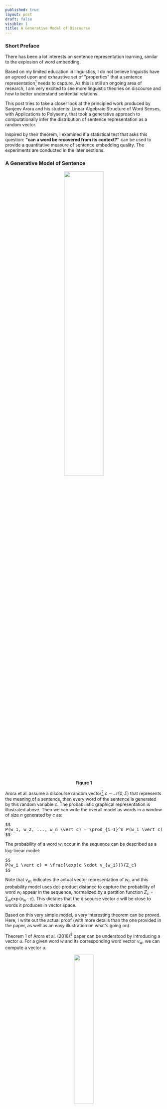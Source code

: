 ```yaml
---
published: true
layout: post
draft: false
visible: 1
title: A Generative Model of Discourse
---
```

### Short Preface

There has been a lot interests on sentence representation learning, similar to the explosion of word embedding.

Based on my limited education in linguistics, I do not believe linguistis have an agreed upon and exhaustive set of "properties" that a sentence representation[^1] needs to capture. As this is still an ongoing area of research, I am very excited to see more linguistic theories on discourse and how to better understand sentential relations.

This post tries to take a closer look at the principled work produced by Sanjeev Arora and his students: Linear Algebraic Structure of Word Senses, with Applications to Polysemy, that took a generative approach to computationally infer the distribution of sentence representation as a random vector.

Inspired by their theorem, I examined if a statistical test that asks this question: **"can a word be recovered from its context?"** can be used to provide a quantitative measure of sentence embedding quality. The experiments are conducted in the later sections.

### A Generative Model of Sentence

<p style="text-align: center"><img src="https://github.com/windweller/windweller.github.io/blob/master/images/discourse-graph.png?raw=true" style="width:50%"> <br> <b> Figure 1 </b></p>

Arora et al. assume a discourse random vector[^2]  $c \sim \mathcal{N}(0, \Sigma)$ that represents the meaning of a sentence,  then every word of the sentence is generated by this random variable $c$. The probabilistic graphical representation is illustrated above. Then we can write the overall model as words in a window of size $n$ generated by $c$ as:
<pre>
$$
P(w_1, w_2, ..., w_n \vert c) = \prod_{i=1}^n P(w_i \vert c)
$$
</pre>
The probability of a word $w_i$ occur in the sequence can be described as a log-linear model:
<pre>
$$
P(w_i \vert c) = \frac{\exp(c \cdot v_{w_i})}{Z_c}
$$
</pre>
Note that $v_{w_i}$ indicates the actual vector representation of $w_i$, and this probability model uses dot-product distance to capture the probability of word $w_i$ appear in the sequence, normalized by a partition function $Z_c = \sum_w \exp(v_w \cdot c)$. This dictates that the discourse vector $c$ will be close to words it produces in vector space.

Based on this very simple model, a very interesting theorem can be proved. Here, I write out the actual proof (with more details than the one provided in the paper, as well as an easy illustration on what's going on).

Theorem 1 of Arora et al. (2018)[^3] paper can be understood by introducing a vector $u$.  For a given word $w$ and its corresponding word vector $v_w$, we can compute a vector $u$. 

<p style="text-align: center"><img src="https://github.com/windweller/windweller.github.io/blob/master/images/discourse-theorem1-u.jpg?raw=true" style="width:35%"> <br> <b>Figure 2</b> </p>

For this word $w$, it must appear in different spans of words across the entire document. A random variable of a window of $n$ words can be introduced as $s$, a span. Computationally, the vector $u$ for the word $w$ can be computed as follow:
<pre>
$$
u = \frac{1}{k} \sum_{s \in \{s_1, ..., s_k\}} \frac{1}{n} \sum_{w_i \in s} v_{w_i}
$$
</pre>
To even make this statement simpler, assume the above figure represents a tensor $S \in \mathcal{R}^{n \times k \times d}$, we can easily run the following Numpy operation to obtain $u$: `u = np.mean(np.mean(S, axis=0), axis=1)`. After knowing how $u$ is computed, then we can understand Theorem 1:
<pre>
$$
v_w = A u
$$
</pre>
For any word, if we compute the corresponding vector $u$, the word embedding of this word can be obtained through a linear transformation (matrix multiplication) by a fixed matrix $A$. I provide some algebra walk through the proof of Theorem 1 in the paper. Readers who find it elementary or advanced can skip this block straight to the next section. 

(**Optional**)

The proof stands as long as the generative model in Figure 1 holds. We set to show that $v\_w \approx A \mathbb{E}(\frac{1}{n} \sum_{w_i \in s} v\_{w_i} \vert w \in s)$. By "iterated expectation" or "law of total expectation", we can expand the $\mathbb{E}[c\_s \vert w \in s]$ as:
<pre>
\begin{equation}
\mathbb{E}[c_s \vert w \in s] = \mathbb{E}[\mathbb{E}[c_s \vert s = w_1...w...w_n \vert w \in s]]
\label{first-eq}
\tag{1}
\end{equation}
</pre>
The following step is to find the probability density function (pdf) of $c \vert w$: $p(c \vert w)$. In the earlier portion of the paper, we have the following equalities that we can substitute: $Z\_c \approx Z \exp(\|c \|^2)$[^4], the probability density function of a multivariate normal distribution $c \sim (0, \Sigma)$ is $p(c) = \exp(-\frac{1}{2} c^T \Sigma^{-1}c)$, $\| c \|^2 = c^Tc = c^T I c$, and the log-linear model we assumed: $p(w \vert c) = \exp(c \cdot v\_w)$. We can expand $p(c\vert w)$ using Bayes rule and substitute these terms in and obtain:
<pre>
\begin{align*}
p(c \vert w) &\propto p(w \vert c)p(c) \\
&\propto \frac{1}{Z} \exp(v_w \cdot c - c^T(\frac{1}{2} \Sigma^{-1} + I)c) \\
\end{align*}
</pre>
After obtaining the probability density function of $c \vert w$, we can think about what kind of random variable this pdf suggests, because eventually we want to know what is $\mathbb{E}(c \vert w)$, the left hand side of equation (1). Since there is a covariance matrix inverse $\Sigma^{-1}$ invovled, we can try to re-arrange the terms to make it look more like a multivariate Gaussian distribution. Since we do want to know $\mathbb{E}(c \vert w)$, we need to know what is the mean of this new distribution.

First, we ignore the covariance determinant term as it is a constant and in Arora's setting, the covariance matrix is invertible -- "if the word vectors as random variables are isotropic to some extent, it will make the covariance matrix identifiable" (identifiable = invertible). The assumption "isotropic word embedding" here means that word embedding dimensions should not be correlated with each other.

Then, all we need to do is to rearrange the terms in $p(c \vert w)$ to appear in the form of $\exp(-\frac{1}{2} (x-\mu)^T \Sigma^{-1} (x-\mu))$. By doing so, we will be able to find our $\mu$, the expectation of this pdf. Since the form $\frac{1}{2} c^T( \Sigma^{-1} + 2I)c$ looks very similar to the quadratic form that we need, we can let $B^{-1} = \Sigma^{-1} + 2I$ and let $B$ be our new covariance matrix for $c \vert w$. We can work out the equations from both sides. We let $\mu$ be the mean we want and solve for it:
<pre>
\begin{align*}
p(c \vert w) &\propto \exp(-\frac{1}{2} (c-\mu)^T B^{-1} (c-\mu)) \\
&= \exp(-\frac{1}{2}(c^T B^{-1} c - c^TB^{-1}\mu - \mu^TB^{-1}c + \mu^TB^{-1}\mu))\\
p(c \vert w) &\propto \frac{1}{Z} \exp(v_w \cdot c - c^T(\frac{1}{2} \Sigma^{-1} + I)c) \\
&= \frac{1}{Z} \exp(-\frac{1}{2}(-2 v_w \cdot c + c^TB^{-1}c))
\end{align*}
</pre>
Now we have two expressions of $p(c \vert w)$. We can match the terms between two equations, one term $c^TB^{-1}c$ already appears in both, but not $-2 v_w \cdot c$. However, there are two terms with negative signs in the top expansion. A trick that applies here is to just make them equal and hope things to work out -- we solve for $\mu$:
<pre>
$$
-2 v_w \cdot c = - c^TB^{-1}\mu - \mu^TB^{-1}c \\
-2 v_w \cdot c = -2 \mu^T B^{-1}c
$$
</pre>
It is somewhat transparent that on the RHS (right hand side), $B$ needs to disappear since the LHS (left hand side) does not contain any $B$. To do that, $\mu$ should at least contain $B$ so that it cancels out with $B^{-1}$. Also the LHS has $v_w$ while RHS has none. Then the answer should be apparent: $\mu = Bv_w$. If you plug this in, the above equality works, shows that this is our $\mu$. 

My stats PhD friend told me, if I saw a pdf in the form of $w^Tx - \frac{1}{2} x^TB^{-1}x$, then I can actually skip the above algebra and directly "see" this distribution of $x$ as mean $Bw$, with variance $B$. 

So now, we know that $c \vert w \sim \mathcal{N}(B^{-1}v_w, B)$ where $B = (\Sigma^{-1} + 2I)^{-1}$, the posterior distribution of $c$ after conditioning on a single word in the sequence. Thus  $\mathbb{E}(c \vert w) = (\Sigma^{-1} + 2I)^{-1} v_w$.

<p>Then we want to get the pdf that describes $c|w_1, ..., w_n​$. This part is relatively straightforward, no algebra trick / insight is required. The work mostly hinges on the following expression: </p>
<pre>
$$
p(c \vert w_1, ..., w_n) \propto p(w_1,...,w_n \vert c) p(c) \propto p(c) \prod_{i=1}^n p(w_i \vert c) \\
= \frac{1}{Z^n} \exp(\sum_{i=1}^n v_{w_i}^Tc - \frac{1}{2} c^T(\Sigma^{-1} + 2nI)c)
$$
</pre>
<p>The generation of words are independent with each other conditioned on $c​$. We already know the expression of $p(w \vert c)​$. So the above equation evaluates to a form that we have already worked out before. We can skip the algebra and know that $\mathbb{E}[c \vert w_1, ..., w_n] \approx (\Sigma^{-1} + 2nI)^{-1} \sum_{i=1}^n v_{w_i}​$.</p>

If you still recall the LHS and RHS of the Equation (1), then what we have left to conclude the proof is to plug  what we have derived into the LHS and RHS. Feel free to refer to the paper since it offers a cleaner/shorter presentation.
<pre>
$$
\mathbb{E}[c_s \vert w \in s] = \mathbb{E}[\mathbb{E}[c_s \vert s = w_1...w...w_n \vert w \in s]] \\
 (\Sigma^{-1} + 2I)^{-1} v_w \approx (\Sigma^{-1} + 2nI)^{-1} \sum_{i=1}^n v_{w_i}
$$
</pre>
Therefore, we know that the matrix $A$ that we set out to find is now solvable by re-arranging the terms in above equations: $A = n(\Sigma^{-1} + 2I) (\Sigma^{-1} + 2nI)^{-1}$.

(**Optional End**)

### Estimation of Linear Transformation

<p>Now we have an analytic form of $A$, it seems that there are two ways to finding what $A$ is. The first way is to directly estimate $c$'s prior distribution in the hopes to getting $\Sigma$. The problem is that $p(c) = \sum_w p(c \vert w)p(w)$. We can easily compute $c|w$ but it's not very easy for us to compute $p(c)$. </p>

<p>Then we also know that $c \vert w \sim \mathcal{N}(B^{-1}v_w, B)$, and $A =  n B^{-1}B$, if we can somehow estimate $B$, we can also compute $A$. Let's take a closer look at $c \vert w$. The mean of the distribution $B^{-1} v_w$ is word-dependent, but the covariance is not. This means if we want to find this distribution $c|w$ for any word, then we need to: for every word $w$, fit the posterior $c \vert w$ with a multivariate Gaussian distribution, and share the same covariance matrix across all these pdfs. This seems possible but computing matrix inverse: $ B^{-1}$ is expensive ($B$ is a 300 x 300 matrix, for a 300d word vector).</p>

The last choice is to do monte carlo estimation on the Theorem 1's original equation: $v\_w \approx A \mathbb{E}(\frac{1}{n} \sum_{w_i \in s} v\_{w_i} \vert w \in s)$, replace the expectation with sampling over window $s$ and sampling over word $w$, and find $A$ as a linear regression problem. This is also the method the original paper has chosen.

If we suppose that $u$ is the averaged discourse vectors for word $w$, then iterating through the vocabulary, we should be able to find matrix $A$ by solving the following optimization:
<pre>
$$
\arg\min_A \sum_w \| A u_w - v_w \|_2^2
$$
</pre>
The paper tried to fit GloVe embeddings using linear transformation and use SIF[^5] to generate context vector $c\_w$. As we can see the practical fit is good in Table 2.

<p style="text-align: center"><img src="https://github.com/windweller/windweller.github.io/blob/master/images/discourse-table2.png?raw=true" style="width:50%"> <br> <b>Figure 3</b> </p>

### Application to Word Senses

Intuitively, Theorem 1 dictates that a word has a **linear relationship** (fulfilled by matrix $A$) to the average of all the context vectors this word appears in: $v\_w = A \sum_s c_s$. This relationship is fully specified by $\Sigma$, the covariance of discourse random vector $c$. Theorem 2 of the paper can be interpreted as: $v\_w \approx \alpha v\_{s\_1} + \beta v\_{s\_2}$, a linear combination of 2 senses (each sense is represented as a vector). We can see the parallel between this linear decomposition and the transformed average of all context that word $w$ appears in. The proof of Theorem 2 essentially expresses that if there are 2 senses for a given word, then with high probability, $\alpha$% of the context vectors should be similar to each other as they are all this word expressed in sense 1, $\beta$% of the context vectors should be similar/grouped together as they are all expressed as sense 2.

Since we do not observe the frequency ($\alpha$, $\beta$), nor do we know how many senses are in there, Arora proposed to discover senses using **sparse coding**[^6], finding a set of unit vectors $A\_1, ...,A\_m$, that for any word $v\_w$, it can be expressed by a small number of these unit vectors. These unit vectors are referred as the **Atoms of Discourse**.

Sparse coding objective and description can be found in the paper, overall, given a set of word vectors, two integers k, m with k << m, find a set of unit vectors $A\_1, ...,A\_m$ such that:
<pre>
$$
v_w = \sum_{j=1}^m \alpha_{w,j}A_j + \eta_w
$$
</pre>
where at most k of the coefficients $\alpha$ are nonzero.  The goal is to minimize the reconstruction error term $\sum\_w \eta\_w$.
<pre>
$$
\sum_w \vert\vert v_w - \sum_{j=1}^m \alpha_{w,j} A_j \vert\vert_2^2
$$
</pre>

### Do Non-linear Sentence Embeddings Conform to this?

Arora et al.'s proof above assumed SIF sentence embeddings. SIF algorithm uses a linear combination of word embeddings to create sentence embeddings. One clear downside of SIF is that since GloVE/Word2Vec word embeddings do not contain order information, SIF sentence embeddings don't have order-information either. 

We can list out the assumptions used in Arora et al.'s model:

1. $p(w \vert c)$ is a log-linear model
2. Words $w$ in a window are generated independently by $c$.
3. $p(c)$, the prior of discourse vector $c$ is Gaussian with mean 0 and invertible covariance matrix $\Sigma$.

Each assumption has some flaws. Assumption (1) assumes a very simplistic model on how words are generated from meaning. By extending to a more complex model, such as bilinear transformation: $p(w \vert c) \propto \exp(v\_w^T H c)$, we gain more expressivity and we still have an analytical expression of $c\vert w$, however we might lose the concentration of the partition function $Z\_c$.

Assumption (2) is a very serious offense for syntax in language. Words definitely depend on one another -- grammatical structure naturally emerges from word-to-word dependencies. `The drink is cold`, the choice of `is` is clearly influenced by the plurality of the subject. However, if we drop this assumption, we won't be able to get the following factorization:
<pre>
$$
 p(w_1,...,w_n \vert c) \propto \prod_{i=1}^n p(w_i \vert c)
$$
</pre>
Instead, what we get is:
<pre>
$$
p(w_1,...,w_n \vert c) \propto \prod_{i=1}^n p(w_i \vert c, w_{<i})
$$
</pre>
This will not enable us to reuse the $p(w\vert c)$ expression that we derived, breaking the equality in Equation (1). 

Assumption (3) dictates a Gaussian random walk model, which seems least objectionable. The discussion of this assumption is left for future posts. 

So what does Theorem 1 really provide for us? Well, it obviously leads to Theorem 2, word embeddings under these assumptions are additive combination of senses. Also, learning matrix $A$ can find a semantic meaning for $u$, the averaged context vectors. Arora et al. described an algorithm that is referenced from Reisinger and Mooney (2010)[^7]: compute $c\_1, ..., c\_m$, for a word $w$ appears in $m$ contexts. Cluster these vectors and average them. The cluster center originally are not near meaningful words that suggest the sense this cluster tries to represent, but by applying $A$ to the cluster center, we obtain meaningful nearest words again:

<p style="text-align: center"><img src="https://github.com/windweller/windweller.github.io/blob/master/images/discourse-table1.png?raw=true" style="width:50%"> <br> <b>Figure 4</b> </p>

### What about Sentence Embedding Training Objectives?

In many cases, we want the theory to have suggestive power for applications. Many sentence embedding models have been proposed and many of them have different objectives: InferSent, DisSent[^8] trained on a specific semantic task (predicting inference or discourse relation); OpenAI GPT[^9] and ELMo[^10] trains with language modeling; BERT[^11] trains with word cloze task (using context to predict center word).

From a very high-level view, Theorem 1 seems to be proposing a relationship between averaged context and a word that appeared in those contexts: **a word can be "recovered" through applying a linear transformation to the averaged context vectors that contains this word**. This is very different from the language-modeling objective:
<pre>
$$
p(x_1,...,x_n) = \prod_{t=1}^n p(x_t | x_{<t})
$$
</pre>
A cursory look at the graphical model of Arora's model and language model reminded me of the confounding variable diagram below:

<p style="text-align: center"><img src="https://github.com/windweller/windweller.github.io/blob/master/images/discourse-figA.png?raw=true" style="width:50%"> <br> <b>Figure 5</b> </p>

When there is a hidden variable (confounding variable) $c$ that governs the behavior of $a$ and $b$, without knowing the existence of $c$, we (the algorithm) can often make the mistake of inferring a correlational relationship between variable $a$ and $b$. Does the left figure look quite similar to a language model, and the right figure similar to what Arora et al. has proposed? This is not to suggest that there is no dependence between words -- there clearly is, but modeling language well by conditioning on previous words should not exclude us from hypothesizing a different kind of generative model.

<p> The language modeling objective is a decomposition of joint probability over words $p(x_1,...,x_n)$, and the decomposition itself does not include any structural bias. However, what I suggest is to model the joint probability of $p(c, x_1, ..., x_n)$, with the inclusion of an additional random variable. </p>

BERT objective, using context to predict the prescence of a word seems quite similar to what Theorem 1 seems to suggest, allowing a word to be recovered through its context. However BERT does mask the word itself (as it makes sense), and the prediction happens on each sentence, instead of averaged context.

DisSent is very similar to BERT due to the nature of predicting word using context, even though it is narrow in scope (only predicting a small number of words).

There is one last type of sentence embedding objective that has not been thoughly investigated -- sequence auto-encoding. Sequence auto-encoding objective compresses the whole sequence into a context representation, and the model is required to reconstruct each word from this context representation[^12]. I have not seen many paper on this objective, but maybe it is worth a shot given its approximity to Arora et al.'s proposal model.

### Word Recovering Through Context

On a high-level, Theorem 1 inspires a statistical test: **"can a word be recovered from its context?"**. Obviously sentence embddings, unlike word embeddings, should capture both semantic and syntactic information. Word recover test can only measure the former. However, it is a task-agnostic, global measure of the quality of sentence embedding.

We consider 4 models: BERT, InferSent[^8], DisSent[^13], and SIF (Arora et al.'s original model). We evaluate on News Crawl Shuffled 2011 dataset, which contains roughly 2M sentences from news sources, and is part of the LM1B dataset. BERT uses [SentencePiece](https://github.com/google/sentencepiece)  to tokenize and produces its own subword unit for infrequent words. InferSent, DisSent, and SIF purely relies on GloVe embeddings. Thus, we choose vocabularies that overlap both GloVe and BERT.

Since our testing models are large, we subsample the overlapped vocabulary (12.5%) and construct a training/testing set (1000 words and their corresponding sentence embedding pairs for training, 100 words and their sentence embedding pairs for test) to learn the transformation matrix $A$. These words jointly appear in >99% of the sentences in the corpus.

For BERT, we select the `[CLS]` token position as the embedding of the sentence because it is trained on the next-sentence prediction task, albeit not fine-tuned on other tasks. 

<p style="text-align: center"><img src="https://github.com/windweller/windweller.github.io/blob/master/images/discourse-recovery.png?raw=true" style="width:80%"></p>

The y-axis plots the cosine distance between $Ax$ and $x$ on the test set, and x-axis shows the number of epochs during training. Unfortunately this is not the result I was expecting, at least not according to the theorem and experiment reported by the paper. 

There are a few key differences between my experiment here and the paper:

1. I only sampled 1000 high frequency words. The paper probabily fitted for all vocabulary (global fit).
2. Data source is very different. Wikipedia allows words that have different senses to be talked about in very different context ("crane" will be talked as if it's an animal or a heavy lifting machine). This is a special artifact of the Wikipedia.
3. I use the entire sentence to construct context embedding (throw away sentences that are longer than 30 words), while the paper used a simple window around the word.

BERT embedding has a much higher dimension (768-dim) compared to SIF embedding (300-dim), but it performed much worse than SIF embedding. The idea that BERT is simply averaging word vectors does not hold up under this test, but since BERT also mixes in positional embeddings, it complicates any simple analysis like this.

InferSent and DisSent (4096-dim) both did very well generalizing to the test set words. This test might still be flawed and it's possible and would appreciate different inputs. 

### Closing Thoughts

Unwittingly at first, Word2Vec is quickly shown to be an implicit solution to a non-convex co-occurence matrix decomposition. GloVE and other word embedding methods followed the lead and grounded these methods in theory. Are sentence embedding models, let it be InferSent, DisSent, ELMo, BERT, implicit solutions to a more principled discourse model? So far, we are still expecting great work and interesting answers.

### Acknowledgement 

Special thanks to Jaime Roquero who discussed this paper in very detailed manner with me, and pointed out an algebra error I made in an earlier version of this draft.

[^1]: In the scope of this post, we can assume it's an embedding. This is a very narrow interpretation that is ignoring decades of linguistic work on sentence representations. Interested readers can take a look at Kemp's Discourse Representation Theory framework.
[^2]: In most of Arora et al.'s work, "sentence meaning", "discourse", and "context" are used almost interchangeably. They all refer to a vector representation of a span of words, usually within a fixed window. 
[^3]:Linear Algebraic Structure of Word Senses, with Applications to Polysemy.
[^4]: This is proven in A Latent Variable Model Approach to PMI-based Word Embeddings, Lemma 2.1. They proved a concentration bound of this partition function under the Bayesian priors specified in the model of Figure 1. It seems to be a general bound linked to the self-normalizing property of log-linear models.
[^5]: SIF refers to Arora's other paper: A Simple but Tough-to-Beat Baseline for Sentence Embeddings. Basically it's a  additive summation of word embeddings in a sentence re-weighted by the frequency of the word in corpus.
[^6]: http://ufldl.stanford.edu/wiki/index.php/Sparse_Coding

[^7]: Multi-Prototype Vector-Space Models of Word Meaning
[^8]: InferSent: Supervised Learning of Universal Sentence Representations from Natural Language Inference Data; DisSent: Sentence Representation Learning from Explicit Discourse Relations.
[^9]: Improving Language Understanding by Generative Pre-Training
[^10]: Deep contextualized word representations
[^11]: BERT: Pre-training of Deep Bidirectional Transformers for Language Understanding
[^12]: https://blog.keras.io/a-ten-minute-introduction-to-sequence-to-sequence-learning-in-keras.html
[^13]:DisSent: Sentence Representation Learning from Explicit Discourse Relations. https://arxiv.org/abs/1710.04334
